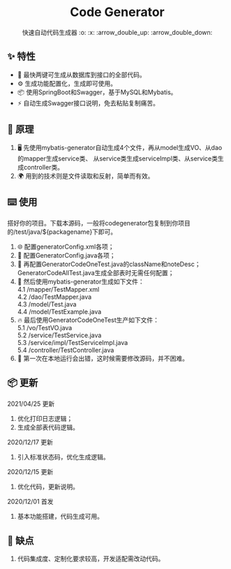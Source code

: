 <h1 align="center">Code Generator</h1>
<div align="center">
快速自动代码生成器 :o: :x: :arrow_double_up: :arrow_double_down:
</div>

## ✨ 特性
- 🌈 最快两键可生成从数据库到接口的全部代码。
- ⚙️ 生成功能配置化，生成即可使用。
- 📦 使用SpringBoot和Swagger，基于MySQL和Mybatis。
- ⚡ 自动生成Swagger接口说明，免去粘贴复制痛苦。

## 🔨 原理
1. 🖥 先使用mybatis-generator自动生成4个文件，再从model生成VO、从dao的mapper生成service类、
  从service类生成serviceImpl类、从service类生成controller类。
2. 🌍 用到的技术则是文件读取和反射，简单而有效。

## ⌨️ 使用
搭好你的项目。下载本源码，一般将codegenerator包复制到你项目的/test/java/${packagename}下即可。
1. 🌐 配置generatorConfig.xml各项；
2. 🤝 配置GeneratorConfig.java各项；
3. 🐞 再配置GeneratorCodeOneTest.java的className和noteDesc；
    GeneratorCodeAllTest.java生成全部表时无需任何配置；
4. 📖 然后使用mybatis-generator生成如下文件：<br/>
  4.1 /mapper/TestMapper.xml <br/>
  4.2 /dao/TestMapper.java <br/>
  4.3 /model/Test.java <br/>
  4.4 /model/TestExample.java <br/>
5. 🔥 最后使用GeneratorCodeOneTest生产如下文件： <br/>
  5.1 /vo/TestVO.java <br/>
  5.2 /service/TestService.java <br/>
  5.3 /service/impl/TestServiceImpl.java <br/>
  5.4 /controller/TestController.java <br/>
6. 🌟 第一次在本地运行会出错，这时候需要修改源码，并不困难。
  
## 📦 更新
2021/04/25 更新
   1. 优化打印日志逻辑；
   2. 生成全部表代码逻辑。
   
2020/12/17 更新
   1. 引入标准状态码，优化生成逻辑。
   
2020/12/15 更新
   1. 优化代码，更新说明。

2020/12/01 首发
   1. 基本功能搭建，代码生成可用。

## 🌈 缺点
1. 代码集成度、定制化要求较高，开发适配需改动代码。
